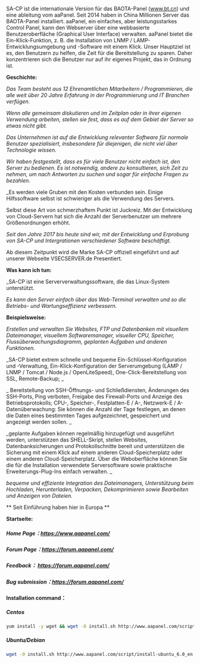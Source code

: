 SA-CP ist die internationale Version für das BAOTA-Panel (www.bt.cn) und eine ableitung vom aaPanel. Seit 2014 haben in China Millionen Server das BAOTA-Panel installiert.
aaPanel, ein einfaches, aber leistungsstarkes Control Panel, kann den Webserver über eine webbasierte Benutzeroberfläche (Graphical User Interface) verwalten.
aaPanel bietet die Ein-Klick-Funktion, z. B. die Installation von LNMP / LAMP-Entwicklungsumgebung und -Software mit einem Klick.
Unser Hauptziel ist es, den Benutzern zu helfen, die Zeit für die Bereitstellung zu sparen. Daher konzentrieren sich die Benutzer nur auf ihr eigenes Projekt, das in Ordnung ist.

**Geschichte:**

_Das Team besteht aus 12 Ehrenamtlichen Mitarbeitern / Programmieren, die alle weit über 20 Jahre Erfahrung in der Programmierung und IT Branchen verfügen._

_Wenn alle gemeinsam diskutieren und im Zeitplan oder in ihrer eigenen Verwendung arbeiten, stellen sie fest, dass es auf dem Gebiet der Server so etwas nicht gibt._

_Das Unternehmen ist auf die Entwicklung relevanter Software für normale Benutzer spezialisiert, insbesondere für diejenigen, die nicht viel über Technologie wissen._

_Wir haben festgestellt, dass es für viele Benutzer nicht einfach ist, den Server zu bedienen. Es ist notwendig, andere zu konsultieren, sich Zeit zu nehmen, um nach Antworten zu suchen und sogar für einfache Fragen zu bezahlen._

_Es werden viele Gruben mit den Kosten verbunden sein. Einige Hilfssoftware selbst ist schwieriger als die Verwendung des Servers.

Selbst diese Art von schmerzhaftem Punkt ist Juckreiz. Mit der Entwicklung von Cloud-Servern hat sich die Anzahl der Serverbenutzer um mehrere Größenordnungen erhöht.

_Seit den Jahre 2017 bis heute sind wir, mit der Entwicklung und Erprobung von SA-CP und Intergrationen verschiedener Software beschäftigt._

Ab diesem Zeitpunkt wird die Marke SA-CP offiziell eingeführt und auf unserer Webseite VSECSERVER.de Presentiert.



**Was kann ich tun:**

_SA-CP ist eine Serververwaltungssoftware, die das Linux-System unterstützt.

_Es kann den Server einfach über das Web-Terminal verwalten und so die Betriebs- und Wartungseffizienz verbessern._

**Beispielsweise:**


_Erstellen und verwalten Sie Websites, FTP und Datenbanken mit visuellem Dateimanager, visuellem Softwaremanager, visueller CPU, Speicher, Flussüberwachungsdiagramm, geplanten Aufgaben und anderen Funktionen._

_SA-CP bietet extrem schnelle und bequeme Ein-Schlüssel-Konfiguration und -Verwaltung, Ein-Klick-Konfiguration der Serverumgebung (LAMP / LNMP / Tomcat / Node.js / OpenLiteSpeed), One-Click-Bereitstellung von SSL, Remote-Backup; _

_ Bereitstellung von SSH-Öffnungs- und Schließdiensten, Änderungen des SSH-Ports, Ping verboten, Freigabe des Firewall-Ports und Anzeige des Betriebsprotokolls; CPU-, Speicher-, Festplatten-E / A-, Netzwerk-E / A-Datenüberwachung: Sie können die Anzahl der Tage festlegen, an denen die Daten eines bestimmten Tages aufgezeichnet, gespeichert und angezeigt werden sollen. _
 
_geplante Aufgaben können regelmäßig hinzugefügt und ausgeführt werden, unterstützen das SHELL-Skript, stellen Websites, Datenbanksicherungen und Protokollschnitte bereit und unterstützen die Sicherung mit einem Klick auf einem anderen Cloud-Speicherplatz oder einem anderen Cloud-Speicherplatz. Über die Weboberfläche können Sie die für die Installation verwendete Serversoftware sowie praktische Erweiterungs-Plug-Ins einfach verwalten. _

_bequeme und effiziente Integration des Dateimanagers, Unterstützung beim Hochladen, Herunterladen, Verpacken, Dekomprimieren sowie Bearbeiten und Anzeigen von Dateien._



** Seit Einführung haben hier in Europa  **

**Startseite:**



##### Home Page：https://www.aapanel.com/
##### Forum Page：https://forum.aapanel.com/
##### Feedback： https://forum.aapanel.com/
##### Bug submission：https://forum.aapanel.com/

#### Installation command：
##### Centos
```bash
yum install -y wget && wget -O install.sh http://www.aapanel.com/script/install_6.0_en.sh && bash install.sh
```
##### Ubuntu/Debian
```bash
wget -O install.sh http://www.aapanel.com/script/install-ubuntu_6.0_en.sh && sudo bash install.sh
```
